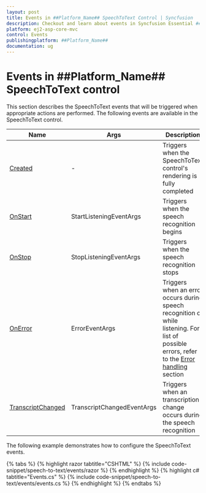 ```yaml
---
layout: post
title: Events in ##Platform_Name## SpeechToText Control | Syncfusion
description: Checkout and learn about events in Syncfusion Essential ##Platform_Name## SpeechToText control, its elements, and more.
platform: ej2-asp-core-mvc
control: Events
publishingplatform: ##Platform_Name##
documentation: ug
---
```


# Events in ##Platform_Name## SpeechToText control

This section describes the SpeechToText events that will be triggered when appropriate actions are performed. The following events are available in the SpeechToText control.

|Name|Args|Description|
|---|---|---|
|[Created](https://help.syncfusion.com/cr/aspnetmvc-js2/Syncfusion.EJ2.Inputs.SpeechToText.html#Syncfusion_EJ2_Inputs_SpeechToText_Created)|-|Triggers when the SpeechToText control's rendering is fully completed|
|[OnStart](https://help.syncfusion.com/cr/aspnetmvc-js2/Syncfusion.EJ2.Inputs.SpeechToText.html#Syncfusion_EJ2_Inputs_SpeechToText_OnStart)|StartListeningEventArgs|Triggers when the speech recognition begins|
|[OnStop](https://help.syncfusion.com/cr/aspnetmvc-js2/Syncfusion.EJ2.Inputs.SpeechToText.html#Syncfusion_EJ2_Inputs_SpeechToText_OnStop)|StopListeningEventArgs|Triggers when the speech recognition stops|
|[OnError](https://help.syncfusion.com/cr/aspnetmvc-js2/Syncfusion.EJ2.Inputs.SpeechToText.html#Syncfusion_EJ2_Inputs_SpeechToText_OnError)|ErrorEventArgs|Triggers when an error occurs during speech recognition or while listening. For list of possible errors, refer to the [Error handling](./speech-recognition#error-handling) section|
|[TranscriptChanged](https://help.syncfusion.com/cr/aspnetmvc-js2/Syncfusion.EJ2.Inputs.SpeechToText.html#Syncfusion_EJ2_Inputs_SpeechToText_TranscriptChanged)|TranscriptChangedEventArgs|Triggers when an transcription change occurs during the speech recognition|

The following example demonstrates how to configure the SpeechToText events.

{% tabs %}
{% highlight razor tabtitle="CSHTML" %}
{% include code-snippet/speech-to-text/events/razor %}
{% endhighlight %}
{% highlight c# tabtitle="Events.cs" %}
{% include code-snippet/speech-to-text/events/events.cs %}
{% endhighlight %}
{% endtabs %}
